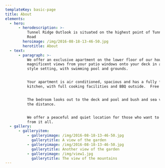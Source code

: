 ```yaml
---
templateKey: basic-page
title: About
elements:
  - hero:
      - herodescription: >-
          Tunnel Ridge Outlook is situated on the highest point of Tunnel Ridge
          Road
        heroimage: /img/2016-08-18-13-46-50.jpg
        herotitle: About
  - text:
      - paragraph: >-
          We offer an exclusive apartment on the lower floor of our house, with
          magnificent views from your patio windows onto your deck in a resort
          style setting, with swimming pool and grounds.


          ​Your apartment is air conditioned, spacious and has a fully fitted
          kitchen, with full cooking facilities and BBQ outside.  Free wifi.


          The bedroom looks out to the deck and pool and bush and sea views in
          the distance.


          ​We offer a peaceful and quiet location for those who want to get away
          from it all.
  - gallery:
      - galleryitem:
          - galleryimage: /img/2016-08-18-13-46-50.jpg
            gallerytitle: A view of the garden
          - galleryimage: /img/2016-08-18-13-46-50.jpg
            gallerytitle: Another view of the garden
          - galleryimage: /img/view1.jpg
            gallerytitle: The view of the mountains
---
```


